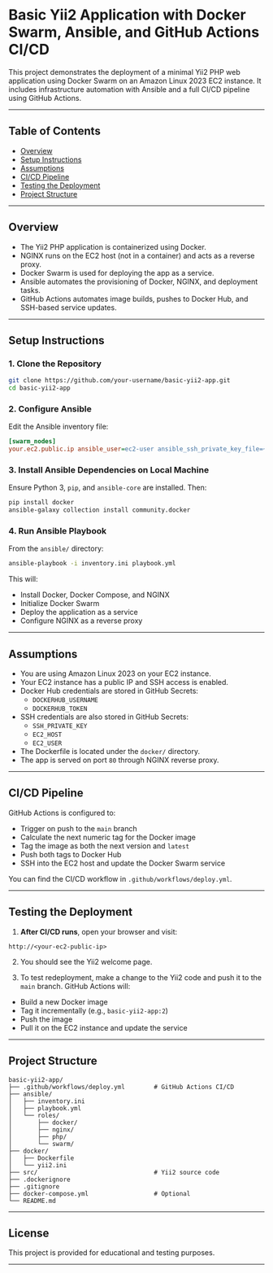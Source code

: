 
# Basic Yii2 Application with Docker Swarm, Ansible, and GitHub Actions CI/CD

This project demonstrates the deployment of a minimal Yii2 PHP web application using Docker Swarm on an Amazon Linux 2023 EC2 instance. It includes infrastructure automation with Ansible and a full CI/CD pipeline using GitHub Actions.

---

## Table of Contents

- [Overview](#overview)
- [Setup Instructions](#setup-instructions)
- [Assumptions](#assumptions)
- [CI/CD Pipeline](#cicd-pipeline)
- [Testing the Deployment](#testing-the-deployment)
- [Project Structure](#project-structure)

---

## Overview

- The Yii2 PHP application is containerized using Docker.
- NGINX runs on the EC2 host (not in a container) and acts as a reverse proxy.
- Docker Swarm is used for deploying the app as a service.
- Ansible automates the provisioning of Docker, NGINX, and deployment tasks.
- GitHub Actions automates image builds, pushes to Docker Hub, and SSH-based service updates.

---

## Setup Instructions

### 1. Clone the Repository

```bash
git clone https://github.com/your-username/basic-yii2-app.git
cd basic-yii2-app
```

### 2. Configure Ansible

Edit the Ansible inventory file:

```ini
[swarm_nodes]
your.ec2.public.ip ansible_user=ec2-user ansible_ssh_private_key_file=~/.ssh/your-key.pem ansible_become_method=sudo ansible_ask_pass=false
```

### 3. Install Ansible Dependencies on Local Machine

Ensure Python 3, `pip`, and `ansible-core` are installed. Then:

```bash
pip install docker
ansible-galaxy collection install community.docker
```

### 4. Run Ansible Playbook

From the `ansible/` directory:

```bash
ansible-playbook -i inventory.ini playbook.yml
```

This will:

- Install Docker, Docker Compose, and NGINX
- Initialize Docker Swarm
- Deploy the application as a service
- Configure NGINX as a reverse proxy

---

## Assumptions

- You are using Amazon Linux 2023 on your EC2 instance.
- Your EC2 instance has a public IP and SSH access is enabled.
- Docker Hub credentials are stored in GitHub Secrets:
  - `DOCKERHUB_USERNAME`
  - `DOCKERHUB_TOKEN`
- SSH credentials are also stored in GitHub Secrets:
  - `SSH_PRIVATE_KEY`
  - `EC2_HOST`
  - `EC2_USER`
- The Dockerfile is located under the `docker/` directory.
- The app is served on port `80` through NGINX reverse proxy.

---

## CI/CD Pipeline

GitHub Actions is configured to:

- Trigger on push to the `main` branch
- Calculate the next numeric tag for the Docker image
- Tag the image as both the next version and `latest`
- Push both tags to Docker Hub
- SSH into the EC2 host and update the Docker Swarm service

You can find the CI/CD workflow in `.github/workflows/deploy.yml`.

---

## Testing the Deployment

1. **After CI/CD runs**, open your browser and visit:

```
http://<your-ec2-public-ip>
```

2. You should see the Yii2 welcome page.

3. To test redeployment, make a change to the Yii2 code and push it to the `main` branch. GitHub Actions will:

- Build a new Docker image
- Tag it incrementally (e.g., `basic-yii2-app:2`)
- Push the image
- Pull it on the EC2 instance and update the service

---

## Project Structure

```
basic-yii2-app/
├── .github/workflows/deploy.yml        # GitHub Actions CI/CD
├── ansible/
│   ├── inventory.ini
│   ├── playbook.yml
│   └── roles/
│       ├── docker/
│       ├── nginx/
│       ├── php/
│       └── swarm/
├── docker/
│   ├── Dockerfile
│   └── yii2.ini
├── src/                                # Yii2 source code
├── .dockerignore
├── .gitignore
├── docker-compose.yml                  # Optional
└── README.md
```

---

## License

This project is provided for educational and testing purposes.


---

